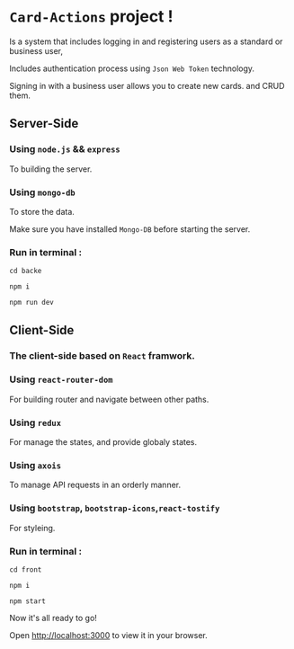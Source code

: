 # `Card-Actions` project !
 
Is a system that includes logging in and registering users as a standard or business user,

Includes authentication process using `Json Web Token` technology.

Signing in with a business user allows you to create new cards. and CRUD them.
## Server-Side 

### Using `node.js` && `express`

To building the server.


### Using `mongo-db`

To store the data.

Make sure you have installed `Mongo-DB` before starting the server.
###  Run in terminal :
``` 
cd backe
```
```
npm i
```
```
npm run dev
```
## Client-Side

### The client-side based on `React` framwork.

### Using `react-router-dom`

For building router and navigate between other paths.

### Using `redux`

For manage the states, and provide globaly states.

### Using `axois`

To manage API requests in an orderly manner.

### Using `bootstrap`, `bootstrap-icons`,`react-tostify`

For styleing.

### Run in terminal :
``` 
cd front
```
```
npm i
```
```
npm start
```
Now it's all ready to go!

Open [http://localhost:3000](http://localhost:3000) to view it in your browser.


